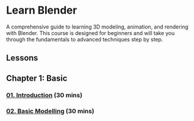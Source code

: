 # Learn Blender
A comprehensive guide to learning 3D modeling, animation, and rendering with Blender. This course is designed for beginners and will take you through the fundamentals to advanced techniques step by step.

## Lessons

## Chapter 1: Basic

### [01. Introduction](chapter1/01-introduction/) (30 mins)

### [02. Basic Modelling](chapter1/02-basic-modelling) (30 mins)